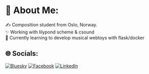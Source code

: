 # 💫 About Me:
✍️ Composition student from Oslo, Norway.<br>✨ Working with lilypond scheme & csound<br>🔭 Currently learning to develop musical webtoys with flask/docker

## 🌐 Socials:
[![Bluesky](https://img.shields.io/badge/bluesky-0285FF?style=for-the-badge&logo=bluesky&logoColor=%23FFFFFF)](https://bsky.app/profile/hjalmarbjerner.com) [![Facebook](https://img.shields.io/badge/Facebook-%231877F2.svg?logo=Facebook&logoColor=white)](https://facebook.com/hjallisenBjerner) [![LinkedIn](https://img.shields.io/badge/LinkedIn-%230077B5.svg?logo=linkedin&logoColor=white)](https://linkedin.com/in/hjalmar-bjerner-352ba132a) 

<!-- Proudly created with GPRM ( https://gprm.itsvg.in ) -->
